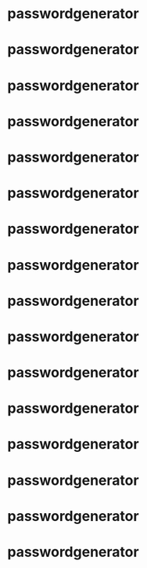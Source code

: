 # passwordgenerator
# passwordgenerator
# passwordgenerator
# passwordgenerator
# passwordgenerator
# passwordgenerator
# passwordgenerator
# passwordgenerator
# passwordgenerator
# passwordgenerator
# passwordgenerator
# passwordgenerator
# passwordgenerator
# passwordgenerator
# passwordgenerator
# passwordgenerator
